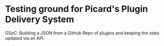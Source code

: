 # Testing ground for Picard's Plugin Delivery System

GSoC: Building a JSON from a Github Repo of plugins and keeping the stats updated via an API.
